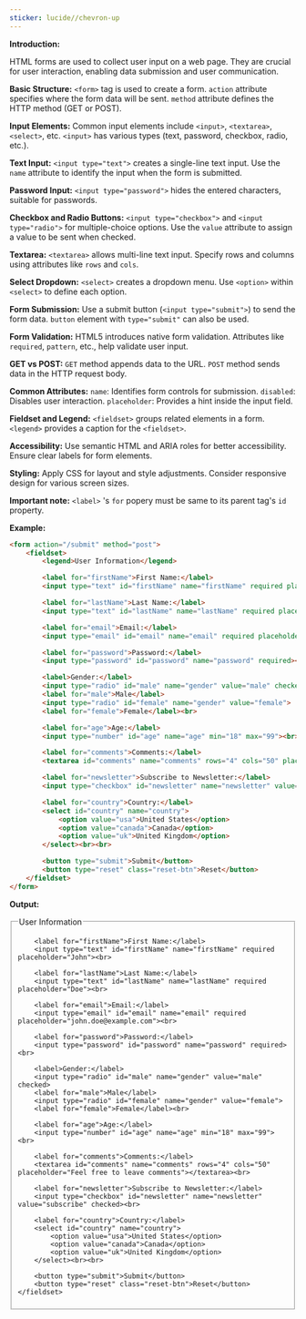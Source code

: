 ```yaml
---
sticker: lucide//chevron-up
---
```

**Introduction:**

HTML forms are used to collect user input on a web page.
They are crucial for user interaction, enabling data submission and user communication.

**Basic Structure:**
`<form>` tag is used to create a form.
`action` attribute specifies where the form data will be sent.
`method` attribute defines the HTTP method (GET or POST).

**Input Elements:**
Common input elements include `<input>`, `<textarea>`, `<select>`, etc.
`<input>` has various types (text, password, checkbox, radio, etc.).
  
**Text Input:**
`<input type="text">` creates a single-line text input.
Use the `name` attribute to identify the input when the form is submitted.

**Password Input:**
`<input type="password">` hides the entered characters, suitable for passwords.

**Checkbox and Radio Buttons:**
`<input type="checkbox">` and `<input type="radio">` for multiple-choice options.
Use the `value` attribute to assign a value to be sent when checked.

**Textarea:**
`<textarea>` allows multi-line text input.
Specify rows and columns using attributes like `rows` and `cols`.

**Select Dropdown:**
`<select>` creates a dropdown menu.
Use `<option>` within `<select>` to define each option.

**Form Submission:**
Use a submit button (`<input type="submit">`) to send the form data.
`button` element with `type="submit"` can also be used.

**Form Validation:**
​HTML5 introduces native form validation.
Attributes like `required`, `pattern`, etc., help validate user input.

**GET vs POST:**
`GET` method appends data to the URL.
`POST` method sends data in the HTTP request body.

**Common Attributes:**
`name`: Identifies form controls for submission.
`disabled`: Disables user interaction.
`placeholder`: Provides a hint inside the input field.

**Fieldset and Legend:**
`<fieldset>` groups related elements in a form.
`<legend>` provides a caption for the `<fieldset>`.

**Accessibility:**
Use semantic HTML and ARIA roles for better accessibility.
Ensure clear labels for form elements.

**Styling:**
Apply CSS for layout and style adjustments.
Consider responsive design for various screen sizes.

**Important note:** `<label>` 's `for` popery must be same to its parent tag's `id` property.

**Example:**

```html
<form action="/submit" method="post">
    <fieldset>
        <legend>User Information</legend>

        <label for="firstName">First Name:</label>
        <input type="text" id="firstName" name="firstName" required placeholder="John"><br>

        <label for="lastName">Last Name:</label>
        <input type="text" id="lastName" name="lastName" required placeholder="Doe"><br>

        <label for="email">Email:</label>
        <input type="email" id="email" name="email" required placeholder="john.doe@example.com"><br>

        <label for="password">Password:</label>
        <input type="password" id="password" name="password" required><br>

        <label>Gender:</label>
        <input type="radio" id="male" name="gender" value="male" checked>
        <label for="male">Male</label>
        <input type="radio" id="female" name="gender" value="female">
        <label for="female">Female</label><br>

        <label for="age">Age:</label>
        <input type="number" id="age" name="age" min="18" max="99"><br>

        <label for="comments">Comments:</label>
        <textarea id="comments" name="comments" rows="4" cols="50" placeholder="Feel free to leave comments"></textarea><br>

        <label for="newsletter">Subscribe to Newsletter:</label>
        <input type="checkbox" id="newsletter" name="newsletter" value="subscribe" checked><br>

        <label for="country">Country:</label>
        <select id="country" name="country">
            <option value="usa">United States</option>
            <option value="canada">Canada</option>
            <option value="uk">United Kingdom</option>
        </select><br><br>

        <button type="submit">Submit</button>
        <button type="reset" class="reset-btn">Reset</button>
    </fieldset>
</form>
```

**Output:**

<form action="/submit" method="post">
    <fieldset>
        <legend>User Information</legend>
        
        <label for="firstName">First Name:</label>
        <input type="text" id="firstName" name="firstName" required placeholder="John"><br>
        
        <label for="lastName">Last Name:</label>
        <input type="text" id="lastName" name="lastName" required placeholder="Doe"><br>
        
        <label for="email">Email:</label>
        <input type="email" id="email" name="email" required placeholder="john.doe@example.com"><br>
        
        <label for="password">Password:</label>
        <input type="password" id="password" name="password" required><br>
        
        <label>Gender:</label>
        <input type="radio" id="male" name="gender" value="male" checked>
        <label for="male">Male</label>
        <input type="radio" id="female" name="gender" value="female">
        <label for="female">Female</label><br>
        
        <label for="age">Age:</label>
        <input type="number" id="age" name="age" min="18" max="99"><br>
        
        <label for="comments">Comments:</label>
        <textarea id="comments" name="comments" rows="4" cols="50" placeholder="Feel free to leave comments"></textarea><br>
        
        <label for="newsletter">Subscribe to Newsletter:</label>
        <input type="checkbox" id="newsletter" name="newsletter" value="subscribe" checked><br>
        
        <label for="country">Country:</label>
        <select id="country" name="country">
            <option value="usa">United States</option>
            <option value="canada">Canada</option>
            <option value="uk">United Kingdom</option>
        </select><br><br>
        
        <button type="submit">Submit</button>
        <button type="reset" class="reset-btn">Reset</button>
    </fieldset>
</form>